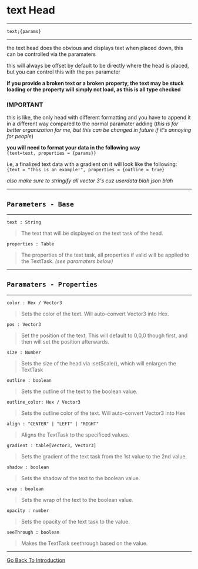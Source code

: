 # text Head
-----
`text;{params}`

-----
the text head does the obvious and displays text when placed down, this can be controlled via the paramaters

this will always be offset by default to be directly where the head is placed, but you can control this with the `pos` parameter

<b>if you provide a broken text or a broken property, the text may be stuck loading or the property will simply not load, as this is all type checked</b>

### IMPORTANT
this is like, the only head with different formatting and you have to append it in a different way compared to the normal paramater adding (<i>this is for better organization for me, but this can be changed in future if it's annoying for people</i>)

<b>you will need to format your data in the following way</b><br>
`{text=text, properties = {params}}`

i.e, a finalized text data with a gradient on it will look like the following:
<br>
`{text = "This is an example!", properties = {outline = true}`

<i>also make sure to stringify all vector 3's cuz userdata blah json blah</i>

-----
`Parameters - Base`
-----
-----
`text : String`
> The text that will be displayed on the text task of the head.

`properties : Table`
> The properties of the text task, all properties if valid will be applied to the TextTask. <i>(see paramaters below)</i>

---
`Paramaters - Properties`
----
----
`color : Hex / Vector3`
> Sets the color of the text. Will auto-convert Vector3 into Hex.

`pos : Vector3`
> Set the position of the text. This will default to 0,0,0 though first, and then will set the position afterwards.

`size : Number`
> Sets the size of the head via :setScale(), which will enlargen the TextTask

`outline : boolean`
> Sets the outline of the text to the boolean value.

`outline_color: Hex / Vector3`
> Sets the outline color of the text. Will auto-convert Vector3 into Hex

`align : "CENTER" | "LEFT" | "RIGHT"`
> Aligns the TextTask to the specificed values.

`gradient : table[Vector3, Vector3]`
> Sets the gradient of the text task from the 1st value to the 2nd value.

`shadow : boolean`
> Sets the shadow of the text to the boolean value.

`wrap : boolean`
> Sets the wrap of the text to the boolean value.

`opacity : number`
> Sets the opacity of the text task to the value.

`seeThrough : boolean`
> Makes the TextTask seethrough based on the value.

---
[Go Back To Introduction](https://tivvo.github.io/astro-wiki/)
